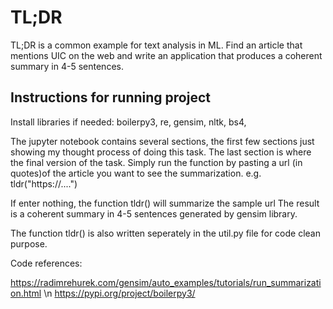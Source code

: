 # TL;DR
TL;DR is a common example for text analysis in ML. Find an article that mentions UIC on the web and write an application that produces a coherent summary in 4-5 sentences.


## Instructions for running project

Install libraries if needed: boilerpy3, re, gensim, nltk, bs4, 

The jupyter notebook contains several sections, the first few sections just 
showing my thought process of doing this task.
The last section <Final function> is where the final version of the task. 
Simply run the function by pasting a url (in quotes)of the article
you want to see the summarization.
e.g. tldr("https://....")

If enter nothing, the function tldr() will summarize the sample url
The result is a coherent summary in 4-5 sentences generated by gensim library.


The function tldr() is also written seperately in the util.py file for code clean purpose.


Code references:

https://radimrehurek.com/gensim/auto_examples/tutorials/run_summarization.html \n
https://pypi.org/project/boilerpy3/

